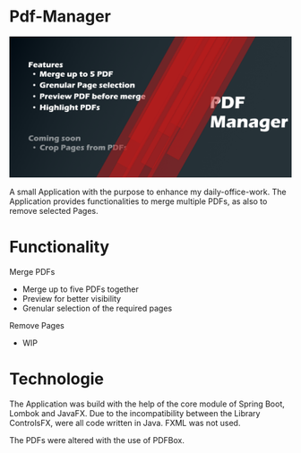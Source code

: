 # Pdf-Manager
![](images/Banner.png)

A small Application with the purpose to enhance my daily-office-work. The Application provides functionalities
to merge multiple PDFs, as also to remove selected Pages.

# Functionality
Merge PDFs
- Merge up to five PDFs together
- Preview for better visibility
- Grenular selection of the required pages

Remove Pages
- WIP

# Technologie
The Application was build with the help of the core module of Spring Boot, Lombok and JavaFX.
Due to the incompatibility between the Library ControlsFX, were all code written in Java.
FXML was not used.

The PDFs were altered with the use of PDFBox.